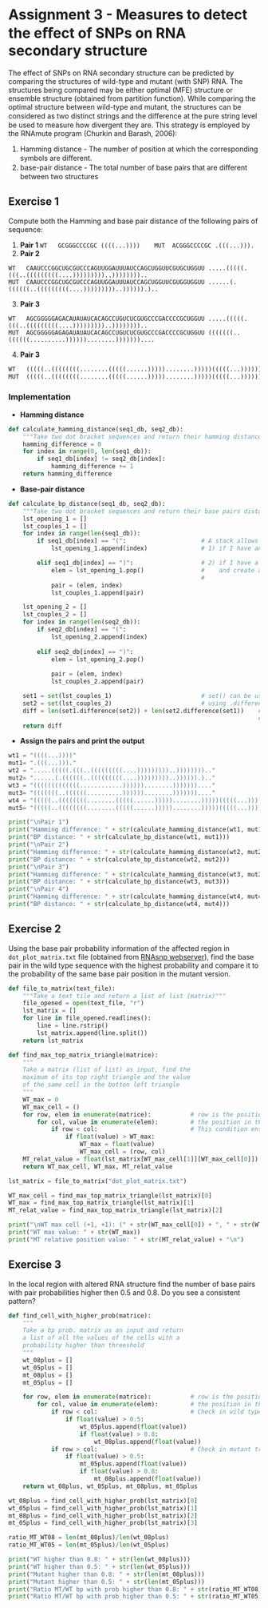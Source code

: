 # Assignment 3 - Measures to detect the eﬀect of SNPs on RNA secondary structure

The effect of SNPs on RNA secondary structure can be predicted by comparing the structures of wild-type and mutant (with SNP) RNA. The structures being compared may be either optimal (MFE) structure or ensemble structure (obtained from partition function).
While comparing the optimal structure between wild-type and mutant, the structures can be considered as two distinct strings and the diﬀerence at the pure string level be used to measure how divergent they are. This strategy is employed by the RNAmute program (Churkin and Barash, 2006):
1. Hamming distance - The number of position at which the corresponding symbols are diﬀerent.
2. base-pair distance - The total number of base pairs that are diﬀerent between two structures

## Exercise 1

Compute both the Hamming and base pair distance of the following pairs of sequence:  

1. __Pair 1__ ```WT   GCGGGCCCCGC ((((...))))   
                 MUT  ACGGGCCCCGC .(((...))).```
2. __Pair 2__
```
WT   CAAUCCCGGCUGCGUCCCAGUUGGAUUUAUCCAGCUGGUUCGUGCUGGUU .....(((((.(((..(((((((((....)))))))))..)))))))).. 
MUT  CAAUCCCGGCUGCGUCCCAGUUGGAUUUAUCCAGCUGGUUCGUGGUGGUU ......(.((((((..(((((((((....)))))))))..)))))).)..
```

3. __Pair 3__
```
WT   AGCGGGGGAGACAUAUAUCACAGCCUGUCUCGUGCCCGACCCCGCUGGUU .....(((((.(((..(((((((((....)))))))))..)))))))).. 
MUT  AGCGGGGGAGAGAUAUAUCACAGCCUGUCUCGUGCCCGACCCCGCUGGUU (((((((..((((((..........))))))........)))))))....
```

4. __Pair 3__ 
```python
WT   (((((..((((((((........(((((......)))))........)))))(((((...))))))))...)))))...((((((.((((((....)))))).).)))))..((((((...................))))))...((((((((((((.(((((((....))))))))))..((((((.....(((.((((((((.....))))))))....))).....))))))....))))))).))..
MUT  (((((..((((((((........(((((......)))))........)))))(((((...))))))))...)))))...((((((.((((((....)))))).).)))))..((((((...................))))))...(((((((((..(((((((..((((((...........))))))....))))))).....((((((....))))))...((......))......))))))).))..

```

### Implementation

* __Hamming distance__
```python
def calculate_hamming_distance(seq1_db, seq2_db):
    """Take two dot bracket sequences and return their hamming distance"""
    hamming_difference = 0
    for index in range(0, len(seq1_db)):
        if seq1_db[index] != seq2_db[index]:
            hamming_difference += 1
    return hamming_difference
```

* __Base-pair distance__
```python
def calculate_bp_distance(seq1_db, seq2_db):
    """Take two dot bracket sequences and return their base pairs distance"""
    lst_opening_1 = []                               
    lst_couples_1 = []
    for index in range(len(seq1_db)):
        if seq1_db[index] == "(":                     # A stack allows us to add or remove elements only from the top of it (last in first out):
            lst_opening_1.append(index)               # 1) if I have an open "(" append the position of the "(" to the lst_opening

        elif seq1_db[index] == ")":                   # 2) if I have a closed ")", remove (pop) the last element of lst_opening (position of "(" )
            elem = lst_opening_1.pop()                #    and create a bp_coordinate with: element removed from lst_opening (position opening bracket)
                                                      #                                     current position (position closing bracket)
            pair = (elem, index)
            lst_couples_1.append(pair)

    lst_opening_2 = []
    lst_couples_2 = []
    for index in range(len(seq2_db)):
        if seq2_db[index] == "(":
            lst_opening_2.append(index)               
            
        elif seq2_db[index] == ")":                  
            elem = lst_opening_2.pop()               
                                                      
            pair = (elem, index)
            lst_couples_2.append(pair)

    set1 = set(lst_couples_1)                         # set() can be used to check if there are differences between two list (two sets now) 
    set2 = set(lst_couples_2)                         # using .difference method
    diff = len(set1.difference(set2)) + len(set2.difference(set1))    # set1.difference(set2) output a set with elements present in
                                                                      # set1 but not in set2
    return diff
```

* __Assign the pairs and print the output__
```python
wt1 = "((((...))))"
mut1= ".(((...)))."
wt2 = ".....(((((.(((..(((((((((....)))))))))..)))))))).."
mut2= "......(.((((((..(((((((((....)))))))))..)))))).).."
wt3 = "(((((((((((((............))))))........)))))))...."
mut3= "(((((((..((((((..........))))))........)))))))...."
wt4 = "(((((..((((((((........(((((......)))))........)))))(((((...))))))))...)))))...((((((.((((((....)))))).).)))))..((((((...................))))))...((((((((((((.(((((((....))))))))))..((((((.....(((.((((((((.....))))))))....))).....))))))....))))))).)).."
mut5= "(((((..((((((((........(((((......)))))........)))))(((((...))))))))...)))))...((((((.((((((....)))))).).)))))..((((((...................))))))...(((((((((..(((((((..((((((...........))))))....))))))).....((((((....))))))...((......))......))))))).)).."

print("\nPair 1")
print("Hamming difference: " + str(calculate_hamming_distance(wt1, mut1)))
print("BP distance: " + str(calculate_bp_distance(wt1, mut1)))
print("\nPair 2")
print("Hamming difference: " + str(calculate_hamming_distance(wt2, mut2)))
print("BP distance: " + str(calculate_bp_distance(wt2, mut2)))
print("\nPair 3")
print("Hamming difference: " + str(calculate_hamming_distance(wt3, mut3)))
print("BP distance: " + str(calculate_bp_distance(wt3, mut3)))
print("\nPair 4")
print("Hamming difference: " + str(calculate_hamming_distance(wt4, mut4)))
print("BP distance: " + str(calculate_bp_distance(wt4, mut4)))
```

## Exercise 2

Using the base pair probability information of the affected region in `dot_plot_matrix.txt` file (obtained from [RNAsnp webserver](https://rth.dk/resources/rnasnp/)), find the base pair in the wild type sequence with the highest probability and compare it to the probability of the same base pair position in the mutant version.

```python
def file_to_matrix(text_file):
    """Take a text tile and return a list of list (matrix)"""
    file_opened = open(text_file, "r")
    lst_matrix = []
    for line in file_opened.readlines():
        line = line.rstrip()
        lst_matrix.append(line.split())
    return lst_matrix

def find_max_top_matrix_triangle(matrice):
    """
    Take a matrix (list of list) as input, find the 
    maximum of its top right triangle and the value 
    of the same cell in the botton left triangle
    """
    WT_max = 0
    WT_max_cell = ()
    for row, elem in enumerate(matrice):           # row is the position and element is the row_list that contain the values
        for col, value in enumerate(elem):         # the position in the row_list are the columns. With enumerate() the first element is the index and the second is the element itself
            if row < col:                          # This condition ensure to be in the top right triangle of the matrix
                if float(value) > WT_max:
                    WT_max = float(value)
                    WT_max_cell = (row, col)
    MT_relat_value = float(lst_matrix[WT_max_cell[1]][WT_max_cell[0]])   # I just invert the coordinate (col, row) instead of (row, col)
    return WT_max_cell, WT_max, MT_relat_value

lst_matrix = file_to_matrix("dot_plot_matrix.txt")

WT_max_cell = find_max_top_matrix_triangle(lst_matrix)[0]
WT_max = find_max_top_matrix_triangle(lst_matrix)[1]
MT_relat_value = find_max_top_matrix_triangle(lst_matrix)[2] 

print("\nWT max cell (+1, +1): (" + str(WT_max_cell[0]) + ", " + str(WT_max_cell[1]) + ")")
print("WT max value: " + str(WT_max))
print("MT relative position value: " + str(MT_relat_value) + "\n") 
```

## Exercise 3 
In the local region with altered RNA structure find the number of base pairs with pair probabilities higher then 0.5 and 0.8. Do you see a consistent pattern?

```python
def find_cell_with_higher_prob(matrice):
    """
    Take a bp prob. matrix as an input and return 
    a list of all the values of the cells with a 
    probability higher than threeshold
    """
    wt_08plus = []
    wt_05plus = []
    mt_08plus = []
    mt_05plus = []

    for row, elem in enumerate(matrice):           # row is the position and element is the row_list that contain the values
        for col, value in enumerate(elem):         # the position in the row_list are the columns
            if row < col:                          # Check in wild type triangle (top right triangle)
                if float(value) > 0.5:
                    wt_05plus.append(float(value))
                    if float(value) > 0.8:
                        wt_08plus.append(float(value))
            if row > col:                          # Check in mutant triangle
                if float(value) > 0.5:
                    mt_05plus.append(float(value))
                    if float(value) > 0.8:
                        mt_08plus.append(float(value))
    return wt_08plus, wt_05plus, mt_08plus, mt_05plus

wt_08plus = find_cell_with_higher_prob(lst_matrix)[0]
wt_05plus = find_cell_with_higher_prob(lst_matrix)[1]
mt_08plus = find_cell_with_higher_prob(lst_matrix)[2]
mt_05plus = find_cell_with_higher_prob(lst_matrix)[3]

ratio_MT_WT08 = len(mt_08plus)/len(wt_08plus)
ratio_MT_WT05 = len(mt_05plus)/len(wt_05plus)

print("WT higher than 0.8: " + str(len(wt_08plus)))
print("WT higher than 0.5: " + str(len(wt_05plus)))
print("Mutant higher than 0.8: " + str(len(mt_08plus)))
print("Mutant higher than 0.5: " + str(len(mt_05plus)))
print("Ratio MT/WT bp with prob higher than 0.8: " + str(ratio_MT_WT08))
print("Ratio MT/WT bp with prob higher than 0.5: " + str(ratio_MT_WT05))
```